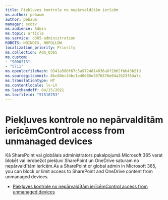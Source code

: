 ```yaml
---
title: Piekļuves kontrole no nepārvaldītām ierīcēm
ms.author: pebaum
author: pebaum
manager: scotv
ms.audience: Admin
ms.topic: article
ms.service: o365-administration
ROBOTS: NOINDEX, NOFOLLOW
localization_priority: Priority
ms.collection: Adm_O365
ms.custom:
- "9000213"
- "5711"
ms.openlocfilehash: 9341a580f67c5a9724814036a8f2b62fbb43b21d
ms.sourcegitcommit: 8bc60ec34bc1e40685e3976576e04a2623f63a7c
ms.translationtype: HT
ms.contentlocale: lv-LV
ms.lasthandoff: 04/15/2021
ms.locfileid: "51816783"
---
```

# <a name="control-access-from-unmanaged-devices"></a><span data-ttu-id="ea437-102">Piekļuves kontrole no nepārvaldītām ierīcēm</span><span class="sxs-lookup"><span data-stu-id="ea437-102">Control access from unmanaged devices</span></span>

<span data-ttu-id="ea437-103">Kā SharePoint vai globālais administrators pakalpojumā Microsoft 365 varat bloķēt vai ierobežot piekļuvi SharePoint un OneDrive saturam no nepārvaldītām ierīcēm.</span><span class="sxs-lookup"><span data-stu-id="ea437-103">As a SharePoint or global admin in Microsoft 365, you can block or limit access to SharePoint and OneDrive content from unmanaged devices.</span></span>

- [<span data-ttu-id="ea437-104">Piekļuves kontrole no nepārvaldītām ierīcēm</span><span class="sxs-lookup"><span data-stu-id="ea437-104">Control access from unmanaged devices</span></span>](https://docs.microsoft.com/sharepoint/control-access-from-unmanaged-devices)
